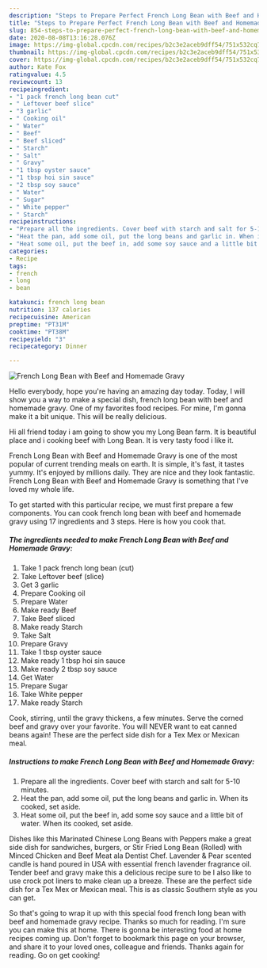 ```yaml
---
description: "Steps to Prepare Perfect French Long Bean with Beef and Homemade Gravy"
title: "Steps to Prepare Perfect French Long Bean with Beef and Homemade Gravy"
slug: 854-steps-to-prepare-perfect-french-long-bean-with-beef-and-homemade-gravy
date: 2020-08-08T13:16:28.076Z
image: https://img-global.cpcdn.com/recipes/b2c3e2aceb9dff54/751x532cq70/french-long-bean-with-beef-and-homemade-gravy-recipe-main-photo.jpg
thumbnail: https://img-global.cpcdn.com/recipes/b2c3e2aceb9dff54/751x532cq70/french-long-bean-with-beef-and-homemade-gravy-recipe-main-photo.jpg
cover: https://img-global.cpcdn.com/recipes/b2c3e2aceb9dff54/751x532cq70/french-long-bean-with-beef-and-homemade-gravy-recipe-main-photo.jpg
author: Kate Fox
ratingvalue: 4.5
reviewcount: 13
recipeingredient:
- "1 pack french long bean cut"
- " Leftover beef slice"
- "3 garlic"
- " Cooking oil"
- " Water"
- " Beef"
- " Beef sliced"
- " Starch"
- " Salt"
- " Gravy"
- "1 tbsp oyster sauce"
- "1 tbsp hoi sin sauce"
- "2 tbsp soy sauce"
- " Water"
- " Sugar"
- " White pepper"
- " Starch"
recipeinstructions:
- "Prepare all the ingredients. Cover beef with starch and salt for 5-10 minutes."
- "Heat the pan, add some oil, put the long beans and garlic in. When its cooked, set aside."
- "Heat some oil, put the beef in, add some soy sauce and a little bit of water. When its cooked, set aside."
categories:
- Recipe
tags:
- french
- long
- bean

katakunci: french long bean 
nutrition: 137 calories
recipecuisine: American
preptime: "PT31M"
cooktime: "PT38M"
recipeyield: "3"
recipecategory: Dinner

---
```



![French Long Bean with Beef and Homemade Gravy](https://img-global.cpcdn.com/recipes/b2c3e2aceb9dff54/751x532cq70/french-long-bean-with-beef-and-homemade-gravy-recipe-main-photo.jpg)

Hello everybody, hope you're having an amazing day today. Today, I will show you a way to make a special dish, french long bean with beef and homemade gravy. One of my favorites food recipes. For mine, I'm gonna make it a bit unique. This will be really delicious.

Hi all friend today i am going to show you my Long Bean farm. It is beautiful place and i cooking beef with Long Bean. It is very tasty food i like it.

French Long Bean with Beef and Homemade Gravy is one of the most popular of current trending meals on earth. It is simple, it's fast, it tastes yummy. It's enjoyed by millions daily. They are nice and they look fantastic. French Long Bean with Beef and Homemade Gravy is something that I've loved my whole life.


To get started with this particular recipe, we must first prepare a few components. You can cook french long bean with beef and homemade gravy using 17 ingredients and 3 steps. Here is how you cook that.

<!--inarticleads1-->

##### The ingredients needed to make French Long Bean with Beef and Homemade Gravy:

1. Take 1 pack french long bean (cut)
1. Take  Leftover beef (slice)
1. Get 3 garlic
1. Prepare  Cooking oil
1. Prepare  Water
1. Make ready  Beef
1. Take  Beef sliced
1. Make ready  Starch
1. Take  Salt
1. Prepare  Gravy
1. Take 1 tbsp oyster sauce
1. Make ready 1 tbsp hoi sin sauce
1. Make ready 2 tbsp soy sauce
1. Get  Water
1. Prepare  Sugar
1. Take  White pepper
1. Make ready  Starch


Cook, stirring, until the gravy thickens, a few minutes. Serve the corned beef and gravy over your favorite. You will NEVER want to eat canned beans again! These are the perfect side dish for a Tex Mex or Mexican meal. 

<!--inarticleads2-->

##### Instructions to make French Long Bean with Beef and Homemade Gravy:

1. Prepare all the ingredients. Cover beef with starch and salt for 5-10 minutes.
1. Heat the pan, add some oil, put the long beans and garlic in. When its cooked, set aside.
1. Heat some oil, put the beef in, add some soy sauce and a little bit of water. When its cooked, set aside.


Dishes like this Marinated Chinese Long Beans with Peppers make a great side dish for sandwiches, burgers, or Stir Fried Long Bean (Rolled) with Minced Chicken and Beef Meat ala Dentist Chef. Lavender &amp; Pear scented candle is hand poured in USA with essential french lavender fragrance oil. Tender beef and gravy make this a delicious recipe sure to be I also like to use crock pot liners to make clean up a breeze. These are the perfect side dish for a Tex Mex or Mexican meal. This is as classic Southern style as you can get. 

So that's going to wrap it up with this special food french long bean with beef and homemade gravy recipe. Thanks so much for reading. I'm sure you can make this at home. There is gonna be interesting food at home recipes coming up. Don't forget to bookmark this page on your browser, and share it to your loved ones, colleague and friends. Thanks again for reading. Go on get cooking!
